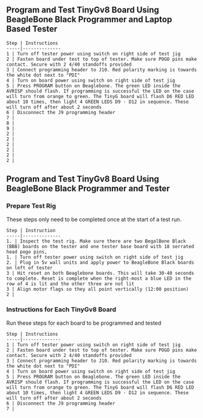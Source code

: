 
## Program and Test TinyGv8 Board Using BeagleBone Black Programmer and Laptop Based Tester

	Step | Instructions 
	-----|--------------
	1 | Turn off tester power using switch on right side of test jig
	2 | Fasten board under test to top of tester. Make sure POGO pins make contact. Secure with 2 4/40 standoffs provided
	3 | Connect programming header to J10. Red polarity marking is towards the white dot next to "PDI"
	4 | Turn on board power using switch on right side of test jig
	5 | Press PROGRAM button on Beaglebone. The green LED inside the AVRISP should flash. If programming is successful the LED on the case will turn from orange to green. The TinyG board will flash D6 RED LED about 10 times, then light 4 GREEN LEDS D9 - D12 in sequence. These will turn off after about 2 seconds  
	6 | Disconnect the J9 programming header
	7 | 
	8 | 
	9 | 
	2 | 
	2 | 
	2 | 
	2 | 
	2 | 
	2 | 

## Program and Test TinyGv8 Board Using BeagleBone Black Programmer and Tester
### Prepare Test Rig 
These steps only need to be completed once at the start of a test run. 

	Step | Instruction
	-----|--------------
	1. | Inspect the test rig. Make sure there are two BegalBone Black (BBB) boards on the tester and one tester base board with 18 serrated head pogo pins,
	1. | Turn off tester power using switch on right side of test jig
	2. | Plug in 5v wall units and apply power to BeagleBone Black boards on left of tester
	3 | Hit reset on both Beaglebone boards. This will take 30-40 seconds to complete. Reset is complete when the right-most a blue LED in the row of 4 is lit and the other three are not lit
	3 | Align motor flags so they all point vertically (12:00 position)
	2 | 

### Instructions for Each TinyGv8 Board
Run these steps for each board to be programmed and tested

	Step | Instructions 
	-----|--------------
	1 | Turn off tester power using switch on right side of test jig
	2 | Fasten board under test to top of tester. Make sure POGO pins make contact. Secure with 2 4/40 standoffs provided
	3 | Connect programming header to J10. Red polarity marking is towards the white dot next to "PDI"
	4 | Turn on board power using switch on right side of test jig
	5 | Press PROGRAM button on Beaglebone. The green LED inside the AVRISP should flash. If programming is successful the LED on the case will turn from orange to green. The TinyG board will flash D6 RED LED about 10 times, then light 4 GREEN LEDS D9 - D12 in sequence. These will turn off after about 2 seconds  
	6 | Disconnect the J9 programming header
	7 | 
	